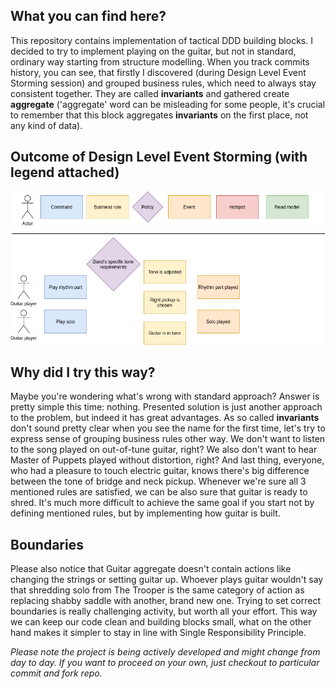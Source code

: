 ## What you can find here?
This repository contains implementation of tactical DDD building blocks. I decided to try to implement playing on the guitar, but not in standard, ordinary way 
starting from structure modelling. When you track commits history, you can see, that firstly I discovered (during Design Level Event Storming session) and grouped business rules, which need to always stay consistent together. They are called **invariants** and gathered create **aggregate** ('aggregate' word can be misleading for some people, it's crucial to remember that this block aggregates **invariants** on the first place, not any kind of data). 

## Outcome of Design Level Event Storming (with legend attached)
![Design Level Event Storming diagram](https://github.com/breader124/ddd-building-blocks/blob/master/guitar_dles.png)

## Why did I try this way?
Maybe you're wondering what's wrong with standard approach? Answer is pretty simple this time: nothing. Presented solution is just another approach to the problem, but indeed it has great advantages. As so called **invariants** don't sound pretty clear when you see the name for the first time, let's try to express sense of grouping business rules other way. We don't want to listen to the song played on out-of-tune guitar, right? We also don't want to hear Master of Puppets played without distortion, right? And last thing, everyone, who had a pleasure to touch electric guitar, knows there's big difference between the tone of bridge and neck pickup. Whenever we're sure all 3 mentioned rules are satisfied, we can be also sure that guitar is ready to shred. It's much more difficult to achieve the same goal if you start not by defining mentioned rules, but by implementing how guitar is built.

## Boundaries
Please also notice that Guitar aggregate doesn't contain actions like changing the strings or setting guitar up. Whoever plays guitar wouldn't say that shredding solo from The Trooper is the same category of action as replacing shabby saddle with another, brand new one. Trying to set correct boundaries is really challenging activity, but worth all your effort. This way we can keep our code clean and building blocks small, what on the other hand makes it simpler to stay in line with Single Responsibility Principle.

_Please note the project is being actively developed and might change from day to day. If you want to proceed on your own, just checkout to particular
commit and fork repo._
